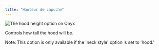 ```yaml
---
title: "Hauteur de capuche"
---
```


![The hood height option on Onyx](hoodheight.svg)

Controls how tall the hood will be.

Note: This option is only available if the 'neck style' option is set to 'hood.'
